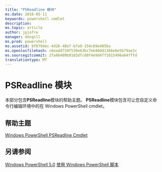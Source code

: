```yaml
---
title: "PSReadline 模块"
ms.date: 2016-05-11
keywords: powershell cmdlet
description: 
ms.topic: article
author: jpjofre
manager: dongill
ms.prod: powershell
ms.assetid: bf079dec-4d26-40e7-b7a9-154c69e485ba
ms.openlocfilehash: c6eadd739f539e63bc7eb460d1366e6e5b79ae2c
ms.sourcegitcommit: 2fa86409b9183dfc80f4e9d4ff1015496e04fffd
translationtype: MT
---
```

# PSReadline 模块
本部分包含**PSReadline**模块的帮助主题。 **PSReadline**模块包含可让您自定义命令行编辑环境中的在 Windows PowerShell cmdlet。

## 帮助主题
[Windows PowerShell PSReadline Cmdlet](https://technet.microsoft.com/en-us/library/ed48e832-95f9-4577-bf56-a7e5aa9630ba)

## 另请参阅
[Windows PowerShell 5.0](Windows-PowerShell-5.0.md)
[使用 Windows PowerShell 脚本](../../getting-started/fundamental/Scripting-with-Windows-PowerShell.md)

